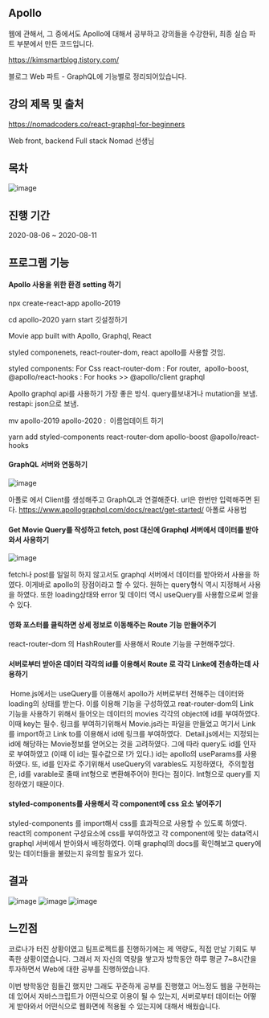 ## Apollo

웹에 관해서, 그 중에서도 Apollo에 대해서 공부하고 강의들을 수강한뒤, 최종 실습 파트 부분에서 만든 코드입니다.

https://kimsmartblog.tistory.com/

블로그 Web 파트 - GraphQL에 기능별로 정리되어있습니다.


## 강의 제목 및 출처
https://nomadcoders.co/react-graphql-for-beginners

Web front, backend Full stack Nomad 선생님


## 목차
![image](https://user-images.githubusercontent.com/44837403/114277045-6e211100-9a64-11eb-8d2c-4a95f3e1467d.png)


## 진행 기간
2020-08-06 ~ 2020-08-11


## 프로그램 기능

#### Apollo 사용을 위한 환경 setting 하기

npx create-react-app apollo-2019

cd apollo-2020
yarn start
깃설정하기

Movie app built with Apollo, Graphql, React

styled componenets, react-router-dom, react apollo를 사용할 것임.

styled components: For Css react-router-dom : For router,
 apollo-boost, @apollo/react-hooks : For hooks >> @apollo/client graphql


Apollo
graphql api를 사용하기 가장 좋은 방식. query를보내거나 mutation을 보냄.
restapi: json으로 보냄.

mv apollo-2019 apollo-2020 :  이름업데이트 하기

yarn add styled-components react-router-dom apollo-boost @apollo/react-hooks

#### GraphQL 서버와 연동하기

![image](https://user-images.githubusercontent.com/44837403/114277343-c0166680-9a65-11eb-85ff-8cf5fb5be540.png)

아폴로 에서 Client를 생성해주고 GraphQL과 연결해준다. url은 한번만 입력해주면 된다.
https://www.apollographql.com/docs/react/get-started/
아폴로 사용법

#### Get Movie Query를 작성하고 fetch, post 대신에 Graphql 서버에서 데이터를 받아와서 사용하기
![image](https://user-images.githubusercontent.com/44837403/114277356-cd335580-9a65-11eb-9da0-0c0d3fb4168c.png)

fetch나 post를 일일히 하지 않고서도 graphql 서버에서 데이터를 받아와서 사용을 하였다. 이게바로 apollo의 장점이라고 할 수 있다.
원하는 query형식 역시 지정해서 사용을 하였다. 또한 loading상태와 error 및 데이터 역시 useQuery를 사용함으로써 얻을 수 있다.

#### 영화 포스터를 클릭하면 상세 정보로 이동해주는 Route 기능 만들어주기

react-router-dom 의 HashRouter를 사용해서 Route 기능을 구현해주었다.

#### 서버로부터 받아온 데이터 각각의 id를 이용해서 Route 로 각각 Linke에 전송하는데 사용하기

 Home.js에서는 useQuery를 이용해서 apollo가 서버로부터 전해주는 데이터와 loading의 상태를 받는다.
이를 이용해 기능을 구성하였고 reat-router-dom의 Link 기능을 사용하기 위해서 들어오는 데이터의 movies 각각의 object에 id를 부여하였다. 이때 key는 필수. 링크를 부여하기위해서 Movie.js라는 파일을 만들었고 여기서 Link를 import하고 Link to를 이용해서 id에 링크를 부여하였다.
 Detail.js에서는 지정되는 id에 해당하는 Movie정보를 얻어오는 것을 고려하였다. 그에 따라 query도 id를 인자로 부여하였고 (이때 이 id는 필수값으로 !가 있다.) id는 apollo의 useParams를 사용하였다. 또, id를 인자로 주기위해서 useQuery의 varables도 지정하였다,
 주의할점은, id를 varable로 줄때 int형으로 변환해주어야 한다는 점이다. Int형으로 query를 지정하였기 때문이다.
 
 #### styled-components를 사용해서 각 component에 css 요소 넣어주기
 
 styled-components 를 import해서 css를 효과적으로 사용할 수 있도록 하였다. react의 component 구성요소에 css를 부여하였고 각 component에 맞는 data역시 graphql 서버에서 받아와서 배정하였다. 이때 graphql의 docs를 확인해보고 query에 맞는 데이터들을 불렀는지 유의할 필요가 있다. 


 ## 결과 
![image](https://user-images.githubusercontent.com/44837403/114277831-dc1b0780-9a67-11eb-8c19-ff34a498a831.png)
![image](https://user-images.githubusercontent.com/44837403/114277837-e0472500-9a67-11eb-9843-544c7085521f.png)
![image](https://user-images.githubusercontent.com/44837403/114277844-e4734280-9a67-11eb-9866-bde5851bb8c2.png)


## 느낀점

 코로나가 터진 상황이였고 팀프로젝트를 진행하기에는 제 역량도, 직접 만날 기회도 부족한 상황이였습니다.
그래서 저 자신의 역량을 쌓고자 방학동안 하루 평균 7~8시간을 투자하면서 Web에 대한 공부를 진행하였습니다.

이번 방학동안 힘들긴 했지만 그래도 꾸준하게 공부를 진행했고 어느정도 웹을 구현하는데 있어서 자바스크립트가 어떤식으로
이용이 될 수 있는지, 서버로부터 데이터는 어떻게 받아와서 어떤식으로 웹화면에 적용될 수 있는지에 대해서 배웠습니다.





